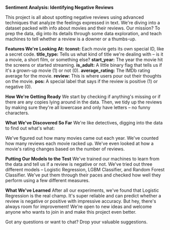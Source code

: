 **Sentiment Analysis: Identifying Negative Reviews**

This project is all about spotting negative reviews using advanced techniques that analyze the feelings expressed in text. We're diving into a dataset packed with info about movies and their reviews. Our mission? To prep the data, dig into its details through some data exploration, and teach machines to tell whether a review is a downer or a thumbs-up.

**Features We're Looking At:**
**tconst:** Each movie gets its own special ID, like a secret code.
**title_type:** Tells us what kind of title we're dealing with – is it a movie, a short film, or something else?
**start_year:** The year the movie hit the screens or started streaming.
**is_adult:** A little binary flag that tells us if it's a grown-up movie (1) or not (0).
**average_rating:** The IMDb rating average for the movie.
**review:** This is where users pour out their thoughts on the movie.
**pos:** A special label that says if the review is positive (1) or negative (0).

**How We're Getting Ready**
We start by checking if anything's missing or if there are any copies lying around in the data. Then, we tidy up the reviews by making sure they're all lowercase and only have letters – no funny characters.

**What We've Discovered So Far**
We're like detectives, digging into the data to find out what's what:

We've figured out how many movies came out each year.
We've counted how many reviews each movie racked up.
We've even looked at how a movie's rating changes based on the number of reviews.

**Putting Our Models to the Test**
We've trained our machines to learn from the data and tell us if a review is negative or not. We've tried out three different models – Logistic Regression, LGBM Classifier, and Random Forest Classifier. We've put them through their paces and checked how well they perform using a few different measures.

**What We've Learned**
After all our experiments, we've found that Logistic Regression is the real champ. It's super reliable and can predict whether a review is negative or positive with impressive accuracy. But hey, there's always room for improvement! We're open to new ideas and welcome anyone who wants to join in and make this project even better.

Got any questions or want to chat? Drop your valuable suggestions. 
